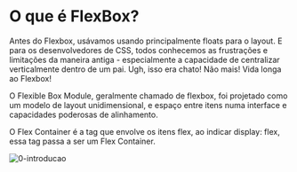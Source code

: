 # O que é FlexBox?

Antes do Flexbox, usávamos usando principalmente floats para o layout. E para os desenvolvedores de CSS, todos conhecemos as frustrações e limitações da maneira antiga - especialmente a capacidade de centralizar verticalmente dentro de um pai. Ugh, isso era chato! Não mais! Vida longa ao Flexbox!

O Flexible Box Module, geralmente chamado de flexbox, foi projetado como um modelo de layout unidimensional, e espaço entre itens numa interface e capacidades poderosas de alinhamento.

O Flex Container é a tag que envolve os itens flex, ao indicar display: flex, essa tag passa a ser um Flex Container.

![0-introducao](https://user-images.githubusercontent.com/57417305/80868873-7fb64200-8c73-11ea-92d9-f5d364db2b7c.png)
